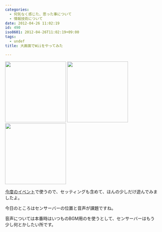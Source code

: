 ```yaml
---
categories:
  - 何気なく感じた、思った事について
  - 情報技術について
date: 2012-04-26 11:02:19
id: 490
iso8601: 2012-04-26T11:02:19+09:00
tags:
  - undef
title: 大画面でWiiをやってみた

---
```


<p>
<a href="http://www.nishimiyahara.net/images/2012-04-26%2010.42.12_1335405763867.jpg" rel="prettyPhoto[entry]" title="2012-04-26 10.42.12.jpg"><img src="http://www.nishimiyahara.net/images/2012-04-26%2010.42.12_1335405763867.jpg" width="200" /></a>
<a href="http://www.nishimiyahara.net/images/2012-04-26%2010.49.10_1335405773162.jpg" rel="prettyPhoto[entry]" title="2012-04-26 10.49.10.jpg"><img src="http://www.nishimiyahara.net/images/2012-04-26%2010.49.10_1335405773162.jpg" width="200" /></a>
<a href="http://www.nishimiyahara.net/images/2012-04-26%2010.49.24_1335405773642.jpg" rel="prettyPhoto[entry]" title="2012-04-26 10.49.24.jpg"><img src="http://www.nishimiyahara.net/images/2012-04-26%2010.49.24_1335405773642.jpg" width="200" /></a>
</p>

<p>
<a href="http://ww2.shin-osaka.in/news/20120512/" title="【◯◯】してみよう的なイベント その2 -
新大阪コワーキング">今度のイベント</a>で使うので、セッティングも含めて、ほんの少しだけ遊んでみましたよ。</p>

<p>今日のところはセンサーバーの位置と音声が課題ですね。</p>

<p>音声については本番時はいつものBGM用のを使うとして、センサーバーはもう少し何とかしたい所です。
</p>
    	